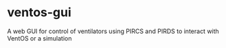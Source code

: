 # ventos-gui
A web GUI for control of ventilators using PIRCS and PIRDS to interact with VentOS or a simulation
